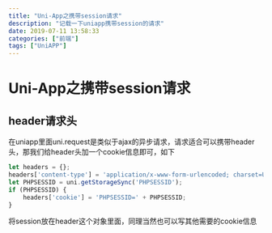 ```yaml
---
title: "Uni-App之携带session请求"
description: "记载一下uniapp携带session的请求"
date: 2019-07-11 13:58:33
categories: ["前端"]
tags: ["UniAPP"]
---
```


# Uni-App之携带session请求

## header请求头

在uniapp里面uni.request是类似于ajax的异步请求，请求适合可以携带header头，那我们给header头加一个cookie信息即可，如下

```javascript
let headers = {};
headers['content-type'] = 'application/x-www-form-urlencoded; charset=UTF-8';
let PHPSESSID = uni.getStorageSync('PHPSESSID');
if (PHPSESSID) {
	headers['cookie'] = 'PHPSESSID=' + PHPSESSID;
}
```

将session放在header这个对象里面，同理当然也可以写其他需要的cookie信息